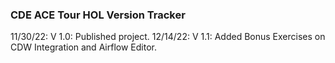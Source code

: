 ### CDE ACE Tour HOL Version Tracker

11/30/22: V 1.0: Published project.
12/14/22: V 1.1: Added Bonus Exercises on CDW Integration and Airflow Editor.
